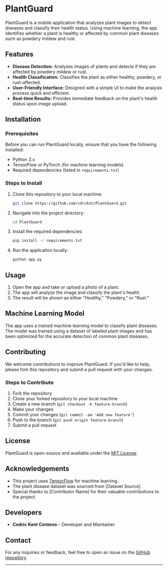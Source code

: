 # PlantGuard

PlantGuard is a mobile application that analyzes plant images to detect diseases and classify their health status. Using machine learning, the app identifies whether a plant is healthy or affected by common plant diseases such as powdery mildew and rust.

## Features

- **Disease Detection:** Analyzes images of plants and detects if they are affected by powdery mildew or rust.
- **Health Classification:** Classifies the plant as either healthy, powdery, or rust-affected.
- **User-Friendly Interface:** Designed with a simple UI to make the analysis process quick and efficient.
- **Real-time Results:** Provides immediate feedback on the plant's health status upon image upload.

## Installation

### Prerequisites

Before you can run PlantGuard locally, ensure that you have the following installed:

- Python 3.x
- TensorFlow or PyTorch (for machine learning models)
- Required dependencies (listed in `requirements.txt`)

### Steps to Install

1. Clone this repository to your local machine:

    ```bash
    git clone https://github.com/cdrcknt/PlantGuard.git
    ```

2. Navigate into the project directory:

    ```bash
    cd PlantGuard
    ```

3. Install the required dependencies:

    ```bash
    pip install -r requirements.txt
    ```

4. Run the application locally:

    ```bash
    python app.py
    ```

## Usage

1. Open the app and take or upload a photo of a plant.
2. The app will analyze the image and classify the plant's health.
3. The result will be shown as either "Healthy," "Powdery," or "Rust."

## Machine Learning Model

The app uses a trained machine learning model to classify plant diseases. The model was trained using a dataset of labeled plant images and has been optimized for the accurate detection of common plant diseases.

## Contributing

We welcome contributions to improve PlantGuard. If you'd like to help, please fork this repository and submit a pull request with your changes.

### Steps to Contribute

1. Fork the repository
2. Clone your forked repository to your local machine
3. Create a new branch (`git checkout -b feature-branch`)
4. Make your changes
5. Commit your changes (`git commit -am 'Add new feature'`)
6. Push to the branch (`git push origin feature-branch`)
7. Submit a pull request

## License

PlantGuard is open-source and available under the [MIT License](LICENSE).

## Acknowledgements

- This project uses [TensorFlow](https://www.tensorflow.org/) for machine learning.
- The plant disease dataset was sourced from [Dataset Source].
- Special thanks to [Contributor Name] for their valuable contributions to the project.

## Developers

- **Cedric Kent Centeno** – Developer and Maintainer

## Contact

For any inquiries or feedback, feel free to open an issue on the [GitHub repository](https://github.com/cdrcknt/PlantGuard).

---
